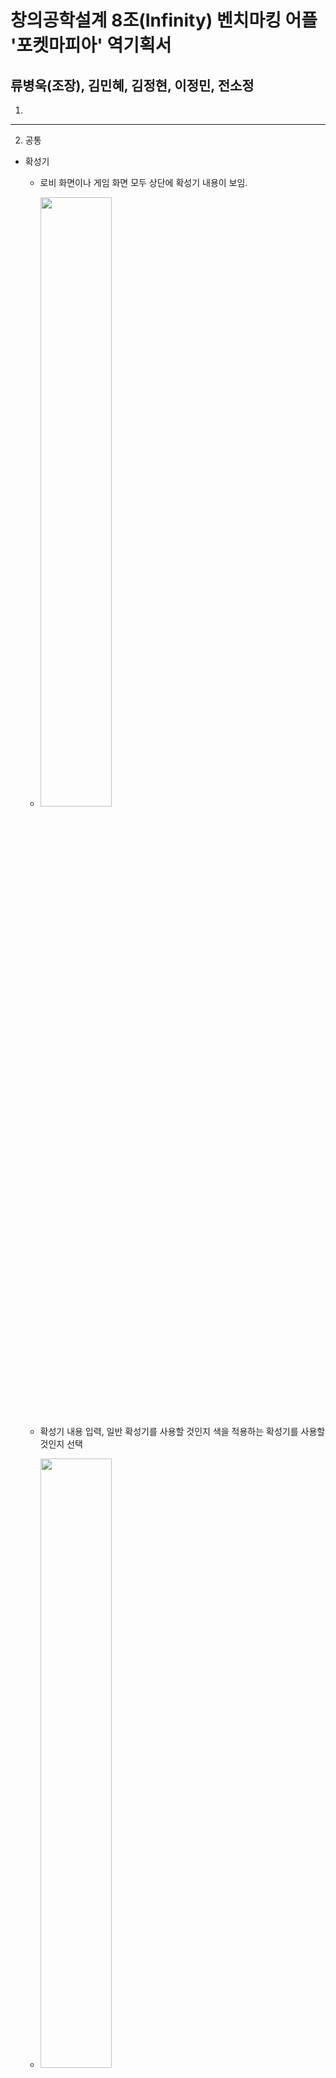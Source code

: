 # 창의공학설계 8조(Infinity) 벤치마킹 어플 '포켓마피아' 역기획서

## 류병욱(조장), 김민혜, 김정현, 이정민, 전소정
1. 

---
2. 공통
  - 확성기
    - 로비 화면이나 게임 화면 모두 상단에 확성기 내용이 보임.    
    - <img src="https://github.com/ByungOok/Infinity/blob/2015580029_hw_2/benchmarking_capture/2.%20common/%ED%99%95%EC%84%B1%EA%B8%B0.jpg?raw=true" width="50%">
     
    - 확성기 내용 입력, 일반 확성기를 사용할 것인지 색을 적용하는 확성기를 사용할 것인지 선택
    - <img src="https://github.com/ByungOok/Infinity/blob/2015580029_hw_2/benchmarking_capture/2.%20common/%ED%99%95%EC%84%B1%EA%B8%B0%EC%9E%85%EB%A0%A5.jpg?raw=true" width="50%">
    
---
3. 로비 화면
  - 정보
    - 내 정보
    - 랭킹
    - 친구
  - 게임
    - 마피아
    - 기타
  - 커뮤니티
    - 카페
      - 포켓마피아 커뮤니티 facebook 화면으로 접속
      - <img src="https://github.com/ByungOok/Infinity/blob/2015580029_hw_2/benchmarking_capture/3.%20lobby%20screen/%ED%8E%98%EC%9D%B4%EC%8A%A4%EB%B6%81%20%EC%A0%91%EC%86%8D.jpg?raw=true" width="50%">
    - 클랜
      - 자신이 속한 클랜 확인
      - <img src="https://github.com/ByungOok/Infinity/blob/2015580029_hw_2/benchmarking_capture/3.%20lobby%20screen/%ED%81%B4%EB%9E%9C.jpg?raw=true" width="50%">      
    
      - 클랜 랭킹 
        - 랭킹 화면으로 연결.
        - <img src="https://github.com/ByungOok/Infinity/blob/2015580029_hw_2/benchmarking_capture/3.%20lobby%20screen/%ED%81%B4%EB%9E%9C%20%EB%9E%AD%ED%82%B9.jpg?raw=true" width="50%">
       
      - 초대 
        - 유저를 클랜으로 초대 
        - <img src="https://github.com/ByungOok/Infinity/blob/2015580029_hw_2/benchmarking_capture/3.%20lobby%20screen/%ED%81%B4%EB%9E%9C%20%EC%B4%88%EB%8C%80.jpg?raw=true" width="50%">
        
      - 설정 
        - 클랜 탈퇴 가능
        - <img src="https://github.com/ByungOok/Infinity/blob/2015580029_hw_2/benchmarking_capture/3.%20lobby%20screen/%ED%81%B4%EB%9E%9C%20%EC%84%A4%EC%A0%95.jpg?raw=true" width="50%">
        
      - 클랜이 없을 경우
        - 클랜 찾아보기 : 포켓마피아 커뮤니티 facebook 화면으로 접속
        - 클랜 만들기 
          - 클랜명을 입력하여 클랜 생성
          - <img src="https://github.com/ByungOok/Infinity/blob/2015580029_hw_2/benchmarking_capture/3.%20lobby%20screen/%ED%81%B4%EB%9E%9C%20%EC%83%9D%EC%84%B1.jpg?raw=true" width="50%">
      - 클랜이 있을 경우
        - :
        - :
    - 광장 
      - 사람들과 만나 채팅 가능
      - <img src="" width="50%">
        - 인게임 상단바
        - 팩토리
          - 미션으로 보상 획득 가능
          - <img src="" width="50%">
        - 이벤트
          - 추천인 이벤트
            - <img src="" width="50%">
          - 출석 체크 이벤트
          - 쿠폰 입력
            - <img src="" width="50%">
    - 포켓팜
      - 내 팜에 입장
      - <img src="" width="50%">
        - 방명록 
          - 내 팜에 방문한 사람들의 방명록 확인
          - <img src="" width="50%">
        - 사진모드
          - 캡처 모드
          - <img src="" width="50%">
        - 다른 팜 구경가기
          - 랜덤 방문, 최고 인기 팜에 구경을 갈 수 있음
          - <img src="" width="50%">
        - 꾸미기
          - <img src="" width="50%">
        - 방 설정
          - 내 팜의 방 이름과 암호 설정 가능
          - <img src="" width="50%">
        - 강퇴하기
          - <img src="" width="50%">
        
  - 상점
    - <img src="https://github.com/ByungOok/Infinity/blob/2015580029_hw_2/benchmarking_capture/3.%20lobby%20screen/%EC%83%81%EC%A0%90-%EC%95%84%EB%B0%94%ED%83%80.jpg?raw=true" width="50%">
    - 무료 루비 획득
      - <img src="https://github.com/ByungOok/Infinity/blob/2015580029_hw_2/benchmarking_capture/3.%20lobby%20screen/%EC%83%81%EC%A0%90-%EB%AC%B4%EB%A3%8C%EB%A3%A8%EB%B9%84%ED%9A%8D%EB%93%9D.jpg?raw=true" width="50%">
      - 광고에 참여하여 루비 획득 가능
      - <img src="https://github.com/ByungOok/Infinity/blob/2015580029_hw_2/benchmarking_capture/3.%20lobby%20screen/%EC%83%81%EC%A0%90-%EB%AC%B4%EB%A3%8C%EB%A3%A8%EB%B9%84%ED%9A%8D%EB%93%9D1.jpg?raw=true" width="50%">
      - <img src="https://github.com/ByungOok/Infinity/blob/2015580029_hw_2/benchmarking_capture/3.%20lobby%20screen/%EC%83%81%EC%A0%90-%EB%AC%B4%EB%A3%8C%EB%A3%A8%EB%B9%84%ED%9A%8D%EB%93%9D2.jpg?raw=true" width="50%">
      - <img src="https://github.com/ByungOok/Infinity/blob/2015580029_hw_2/benchmarking_capture/3.%20lobby%20screen/%EC%83%81%EC%A0%90-%EB%AC%B4%EB%A3%8C%EB%A3%A8%EB%B9%84%ED%9A%8D%EB%93%9D3.jpg?raw=true" width="50%">
      
    - 설정
      - <img src="https://github.com/ByungOok/Infinity/blob/2015580029_hw_2/benchmarking_capture/3.%20lobby%20screen/%EC%83%81%EC%A0%90-%EC%84%A4%EC%A0%95.jpg?raw=true" width="50%">
      - <img src="https://github.com/ByungOok/Infinity/blob/2015580029_hw_2/benchmarking_capture/3.%20lobby%20screen/%EC%83%81%EC%A0%90-%EC%84%A4%EC%A0%95%EC%B0%BD.jpg?raw=true" width="50%">
    - 아바타 
      - 다양한 아바타 구입 가능
      - <img src="https://github.com/ByungOok/Infinity/blob/2015580029_hw_2/benchmarking_capture/3.%20lobby%20screen/%EC%83%81%EC%A0%90-%EC%95%84%EB%B0%94%ED%83%80.jpg?raw=true" width="50%">
      - <img src="https://github.com/ByungOok/Infinity/blob/2015580029_hw_2/benchmarking_capture/3.%20lobby%20screen/%EC%83%81%EC%A0%90-%EC%95%84%EB%B0%94%ED%83%801.jpg?raw=true" width="50%">
      - <img src="https://github.com/ByungOok/Infinity/blob/2015580029_hw_2/benchmarking_capture/3.%20lobby%20screen/%EC%83%81%EC%A0%90-%EC%95%84%EB%B0%94%ED%83%802.jpg?raw=true" width="50%">
      
    - 펫 
      - 펫 구입
      - <img src="https://github.com/ByungOok/Infinity/blob/2015580029_hw_2/benchmarking_capture/3.%20lobby%20screen/%EC%83%81%EC%A0%90-%ED%8E%AB1.jpg?raw=true" width="50%">
      - <img src="https://github.com/ByungOok/Infinity/blob/2015580029_hw_2/benchmarking_capture/3.%20lobby%20screen/%EC%83%81%EC%A0%90-%ED%8E%AB2.jpg?raw=true" width="50%">
    - 이름표
      - 유저 id에 대한 꾸미기 옵션
      - <img src="https://github.com/ByungOok/Infinity/blob/2015580029_hw_2/benchmarking_capture/3.%20lobby%20screen/%EC%83%81%EC%A0%90-%EC%9D%B4%EB%A6%84%ED%91%9C1.jpg?raw=true" width="50%">
      - <img src="https://github.com/ByungOok/Infinity/blob/2015580029_hw_2/benchmarking_capture/3.%20lobby%20screen/%EC%83%81%EC%A0%90-%EC%9D%B4%EB%A6%84%ED%91%9C2.jpg?raw=true" width="50%">
    - 유틸리티
      - 기능을 가진 아이템 구매
      - <img src="https://github.com/ByungOok/Infinity/blob/2015580029_hw_2/benchmarking_capture/3.%20lobby%20screen/%EC%83%81%EC%A0%90-%EC%9C%A0%ED%8B%B8%EB%A6%AC%ED%8B%B01.jpg?raw=true" width="50%">
      - <img src="https://github.com/ByungOok/Infinity/blob/2015580029_hw_2/benchmarking_capture/3.%20lobby%20screen/%EC%83%81%EC%A0%90-%EC%9C%A0%ED%8B%B8%EB%A6%AC%ED%8B%B02.jpg?raw=true" width="50%">
      - <img src="https://github.com/ByungOok/Infinity/blob/2015580029_hw_2/benchmarking_capture/3.%20lobby%20screen/%EC%83%81%EC%A0%90-%EC%9C%A0%ED%8B%B8%EB%A6%AC%ED%8B%B03.jpg?raw=true" width="50%">
      - <img src="https://github.com/ByungOok/Infinity/blob/2015580029_hw_2/benchmarking_capture/3.%20lobby%20screen/%EC%83%81%EC%A0%90-%EC%9C%A0%ED%8B%B8%EB%A6%AC%ED%8B%B04.jpg?raw=true" width="50%">
      - <img src="https://github.com/ByungOok/Infinity/blob/2015580029_hw_2/benchmarking_capture/3.%20lobby%20screen/%EC%83%81%EC%A0%90-%EC%9C%A0%ED%8B%B8%EB%A6%AC%ED%8B%B05.jpg?raw=true" width="50%">
    - 스페셜
      - 현금으로 구매 가능한 패키지
      - <img src="https://github.com/ByungOok/Infinity/blob/2015580029_hw_2/benchmarking_capture/3.%20lobby%20screen/%EC%83%81%EC%A0%90-%EC%8A%A4%ED%8E%98%EC%85%9C1.jpg?raw=true" width="50%">
      - <img src="https://github.com/ByungOok/Infinity/blob/2015580029_hw_2/benchmarking_capture/3.%20lobby%20screen/%EC%83%81%EC%A0%90-%EC%8A%A4%ED%8E%98%EC%85%9C2.jpg?raw=true" width="50%">
    
  - 업적
    - 특정 조건 만족 시 보상 지급
    - 일일 미션
      - 매일 초기화되는 일일 미션
      - <img src="https://github.com/ByungOok/Infinity/blob/2015580029_hw_2/benchmarking_capture/3.%20lobby%20screen/%EC%97%85%EC%A0%81-%EC%9D%BC%EC%9D%BC%EB%AF%B8%EC%85%98.jpg?raw=true" width="50%">
    - 업적
      - 누적 플레이에 대한 업적 미션
      - <img src="https://github.com/ByungOok/Infinity/blob/2015580029_hw_2/benchmarking_capture/3.%20lobby%20screen/%EC%97%85%EC%A0%81-%EC%97%85%EC%A0%81.jpg?raw=true" width="50%">
    - 포켓팜
      - 포켓팜 업적 미션
      - <img src="https://github.com/ByungOok/Infinity/blob/2015580029_hw_2/benchmarking_capture/3.%20lobby%20screen/%EC%97%85%EC%A0%81-%ED%8F%AC%EC%BC%93%ED%8C%9C.jpg?raw=true" width="50%">
      
  - 캐릭터
    - 캐릭터의 정보 표시
    - <img src="https://github.com/ByungOok/Infinity/blob/2015580029_hw_2/benchmarking_capture/3.%20lobby%20screen/%EC%BA%90%EB%A6%AD%ED%84%B0.jpg?raw=true" width="50%">
      - 상세 전적
        - 쉬움
        - <img src="https://github.com/ByungOok/Infinity/blob/2015580029_hw_2/benchmarking_capture/3.%20lobby%20screen/%EC%BA%90%EB%A6%AD%ED%84%B0-%EC%A0%84%EC%A0%81-%EC%89%AC%EC%9B%80.jpg?raw=true" width="50%">
        - 모든 직업
        - <img src="https://github.com/ByungOok/Infinity/blob/2015580029_hw_2/benchmarking_capture/3.%20lobby%20screen/%EC%BA%90%EB%A6%AD%ED%84%B0-%EC%A0%84%EC%A0%81-%EB%AA%A8%EB%93%A0%EC%A7%81%EC%97%85.jpg?raw=true" width="50%">
        - 랭크 게임
        - <img src="https://github.com/ByungOok/Infinity/blob/2015580029_hw_2/benchmarking_capture/3.%20lobby%20screen/%EC%BA%90%EB%A6%AD%ED%84%B0-%EC%A0%84%EC%A0%81-%EB%9E%AD%ED%81%AC.jpg?raw=true" width="50%">
      - 따라가기 
        - 자신일 경우 오류
        - <img src="https://github.com/ByungOok/Infinity/blob/2015580029_hw_2/benchmarking_capture/3.%20lobby%20screen/%EC%98%A4%EB%A5%98%EB%A9%94%EC%84%B8%EC%A7%80.jpg?raw=true" width="50%">
      - 자기소개 입력
        - <img src="https://github.com/ByungOok/Infinity/blob/2015580029_hw_2/benchmarking_capture/3.%20lobby%20screen/%EC%BA%90%EB%A6%AD%ED%84%B0-%EC%9E%90%EA%B8%B0%EC%86%8C%EA%B0%9C.jpg?raw=true" width="50%">
      - 포켓팜 방문
        - 포켓팜으로 연결
        
  - 상단 바
    - <img src="https://github.com/ByungOok/Infinity/blob/2015580029_hw_2/benchmarking_capture/3.%20lobby%20screen/%EC%83%81%EB%8B%A8%EB%B0%94.jpg?raw=true" width="50%">
    - 게임머니 
      - 현재 소지 게임머니 안내
      - <img src="https://github.com/ByungOok/Infinity/blob/2015580029_hw_2/benchmarking_capture/3.%20lobby%20screen/%EC%83%81%EB%8B%A8%EB%B0%94-%EC%BD%94%EC%9D%B8.jpg?raw=true" width="50%">
      - 코인 상점 
        - <img src="https://github.com/ByungOok/Infinity/blob/2015580029_hw_2/benchmarking_capture/3.%20lobby%20screen/%EC%83%81%EB%8B%A8%EB%B0%94-%EC%BD%94%EC%9D%B8%EC%83%81%EC%A0%90%EB%B2%84%ED%8A%BC.jpg?raw=true" width="50%">
        - 루비로 코인 구입 가능
        - 루비 코인 가격 url 넣어야함~~~~~~~~~~~~~~~~~~~~~~~~~~
        - <img src="https://github.com/ByungOok/Infinity/blob/2015580029_hw_2/benchmarking_capture/3.%20lobby%20screen/%EC%83%81%EB%8B%A8%EB%B0%94-%EC%BD%94%EC%9D%B8%EC%83%81%EC%A0%90.jpg?raw=true" width="50%">
        - <img src="https://github.com/ByungOok/Infinity/blob/2015580029_hw_2/benchmarking_capture/3.%20lobby%20screen/%EC%83%81%EB%8B%A8%EB%B0%94-%EC%BD%94%EC%9D%B8%EA%B5%AC%EC%9E%85%ED%99%95%EC%9D%B8.jpg?raw=true" width="50%">
        
    - 루비 
      - 현재 소지 루비 안내
      - <img src="https://github.com/ByungOok/Infinity/blob/2015580029_hw_2/benchmarking_capture/3.%20lobby%20screen/%EC%83%81%EB%8B%A8%EB%B0%94-%EB%A3%A8%EB%B9%84.jpg?raw=true" width="50%">
      - 루비 상점 
        - <img src="https://github.com/ByungOok/Infinity/blob/2015580029_hw_2/benchmarking_capture/3.%20lobby%20screen/%EC%83%81%EB%8B%A8%EB%B0%94-%EB%A3%A8%EB%B9%84%EC%83%81%EC%A0%90%EB%B2%84%ED%8A%BC.jpg?raw=true" width="50%">
        - 현금으로 루비 구입 가능
        - 루비 현금 가격 url 넣어야함~~~~~~~~~~~~~~~~~~~~~~~~~~
        - <img src="https://github.com/ByungOok/Infinity/blob/2015580029_hw_2/benchmarking_capture/3.%20lobby%20screen/%EC%83%81%EB%8B%A8%EB%B0%94-%EB%A3%A8%EB%B9%84%EC%83%81%EC%A0%90.jpg?raw=true" width="50%">
        - <img src="https://github.com/ByungOok/Infinity/blob/2015580029_hw_2/benchmarking_capture/3.%20lobby%20screen/%EC%83%81%EB%8B%A8%EB%B0%94-%EB%A3%A8%EB%B9%84%EA%B5%AC%EC%9E%85%ED%99%95%EC%9D%B8.jpg?raw=true" width="50%">
        - 루비 선물
        - <img src="https://github.com/ByungOok/Infinity/blob/2015580029_hw_2/benchmarking_capture/3.%20lobby%20screen/%EC%83%81%EB%8B%A8%EB%B0%94-%EB%A3%A8%EB%B9%84%EC%84%A0%EB%AC%BC.jpg?raw=true" width="50%">
        
    - 친구
      - <img src="https://github.com/ByungOok/Infinity/blob/2015580029_hw_2/benchmarking_capture/3.%20lobby%20screen/%EC%83%81%EB%8B%A8%EB%B0%94-%EC%B9%9C%EA%B5%AC.jpg?raw=true" width="50%">
      - 따라가기 허용 버튼 
        - 다른 유저가 나와 같은 방에 입장할 수 있도록 허용
        - <img src="https://github.com/ByungOok/Infinity/blob/2015580029_hw_2/benchmarking_capture/3.%20lobby%20screen/%EC%B9%9C%EA%B5%AC-%EB%94%B0%EB%9D%BC%EA%B0%80%EA%B8%B0%ED%97%88%EC%9A%A9.jpg?raw=true" width="30%">
      - 친구 목록 
        - 친구를 맺은 유저 아이디, 최근 접속 일자, 쪽지, 따라가기, 친구 삭제
        - <img src="https://github.com/ByungOok/Infinity/blob/2015580029_hw_2/benchmarking_capture/3.%20lobby%20screen/%EC%B9%9C%EA%B5%AC.jpg?raw=true" width="50%">          

          - 쪽지      
            - 내용을 입력하여 쪽지 보내기     
            - <img src="https://github.com/ByungOok/Infinity/blob/2015580029_hw_2/benchmarking_capture/3.%20lobby%20screen/%EC%B9%9C%EA%B5%AC-%EC%AA%BD%EC%A7%80.jpg?raw=true" width="50%">   
            - <img src="https://github.com/ByungOok/Infinity/blob/2015580029_hw_2/benchmarking_capture/3.%20lobby%20screen/%EC%B9%9C%EA%B5%AC-%EC%AA%BD%EC%A7%80%EB%B3%B4%EB%82%B4%EA%B8%B0.jpg?raw=true" width="50%">    

          - 따라가기 
            - <img src="https://github.com/ByungOok/Infinity/blob/2015580029_hw_2/benchmarking_capture/3.%20lobby%20screen/%EC%B9%9C%EA%B5%AC-%EB%94%B0%EB%9D%BC%EA%B0%80%EA%B8%B0.jpg?raw=true" width="50%">
            - 친구 유저가 접속 시 같은 방으로 입장
            - 친구 유저가 비접속 시 
              - 푸시를 보냄
              - <img src="https://github.com/ByungOok/Infinity/blob/2015580029_hw_2/benchmarking_capture/3.%20lobby%20screen/%EC%B9%9C%EA%B5%AC%EB%94%B0%EB%9D%BC%EA%B0%80%EA%B8%B0-%EB%B9%84%EC%A0%91%EC%86%8D%ED%91%B8%EC%8B%9C.jpg?raw=true" width="50%">
              - 푸시를 받은 친구 유저는 알림을 받음
              - <img src="https://github.com/ByungOok/Infinity/blob/2015580029_hw_2/benchmarking_capture/3.%20lobby%20screen/%EC%B9%9C%EA%B5%AC%EB%94%B0%EB%9D%BC%EA%B0%80%EA%B8%B0-%EB%B9%84%EC%A0%91%EC%86%8D%ED%91%B8%EC%8B%9C%EC%95%8C%EB%A6%BC.jpg?raw=true" width="50%">

          - 삭제
            - <img src="https://github.com/ByungOok/Infinity/blob/2015580029_hw_2/benchmarking_capture/3.%20lobby%20screen/%EC%B9%9C%EA%B5%AC-%EC%82%AD%EC%A0%9C.jpg?raw=true" width="50%">
            - <img src="https://github.com/ByungOok/Infinity/blob/2015580029_hw_2/benchmarking_capture/3.%20lobby%20screen/%EC%B9%9C%EA%B5%AC-%EC%82%AD%EC%A0%9C%ED%99%95%EC%9D%B8.jpg?raw=true" width="50%">
      - 신청 목록
        - 친구를 신청한 유저 목록
        - <img src="https://github.com/ByungOok/Infinity/blob/2015580029_hw_2/benchmarking_capture/3.%20lobby%20screen/%EC%B9%9C%EA%B5%AC-%EC%8B%A0%EC%B2%AD%EB%AA%A9%EB%A1%9D.jpg?raw=true" width="50%">
      - 친구 추가 
        - 닉네임으로 다른 유저 검색, 최근 같이한 플레이어 목록
        - <img src="https://github.com/ByungOok/Infinity/blob/2015580029_hw_2/benchmarking_capture/3.%20lobby%20screen/%EC%B9%9C%EA%B5%AC-%EC%B9%9C%EA%B5%AC%EC%B6%94%EA%B0%80.jpg?raw=true" width="50%">
      - 우편함 
        - 다른 유저가 보낸 쪽지의 내용과 시간 확인 가능
        - <img src="https://github.com/ByungOok/Infinity/blob/2015580029_hw_2/benchmarking_capture/3.%20lobby%20screen/%EC%B9%9C%EA%B5%AC-%EC%9A%B0%ED%8E%B8%ED%95%A8.jpg?raw=true" width="50%">

    - 설정
      - <img src="https://github.com/ByungOok/Infinity/blob/2015580029_hw_2/benchmarking_capture/3.%20lobby%20screen/%EC%83%81%EB%8B%A8%EB%B0%94-%EC%84%A4%EC%A0%95.jpg?raw=true" width="50%">
      - <img src="https://github.com/ByungOok/Infinity/blob/2015580029_hw_2/benchmarking_capture/3.%20lobby%20screen/%EC%84%A4%EC%A0%95.jpg?raw=true" width="50%">
      - 소리 
        - BGM, FX, MIC 음량 설정
        - <img src="https://github.com/ByungOok/Infinity/blob/2015580029_hw_2/benchmarking_capture/3.%20lobby%20screen/%EC%86%8C%EB%A6%AC%EC%84%A4%EC%A0%95.jpg?raw=true" width="50%">
      - 진동 
        - 진동 여부 선택
        - <img src="https://github.com/ByungOok/Infinity/blob/2015580029_hw_2/benchmarking_capture/3.%20lobby%20screen/%EC%A7%84%EB%8F%99%EC%84%A4%EC%A0%95.jpg?raw=true" width="50%">
      - 서버
        - 한국 서버, 한국 서버 2, 일본 서버 선택
        - <img src="https://github.com/ByungOok/Infinity/blob/2015580029_hw_2/benchmarking_capture/3.%20lobby%20screen/%EC%84%9C%EB%B2%84%EC%84%A0%ED%83%9D.jpg?raw=true" width="50%">
      - 언어 
        - 영어, 한국어, 일본어 선택
        - <img src="https://github.com/ByungOok/Infinity/blob/2015580029_hw_2/benchmarking_capture/3.%20lobby%20screen/%EC%96%B8%EC%96%B4%EC%84%A0%ED%83%9D.jpg?raw=true" width="50%">
      - 게임 도움말 
        - 게임 소개 만화 표시
        - <img src="https://github.com/ByungOok/Infinity/blob/2015580029_hw_2/benchmarking_capture/3.%20lobby%20screen/%EA%B2%8C%EC%9E%84%EB%8F%84%EC%9B%80%EB%A7%90%20(1).jpg?raw=true" width="33%"><img src="https://github.com/ByungOok/Infinity/blob/2015580029_hw_2/benchmarking_capture/3.%20lobby%20screen/%EA%B2%8C%EC%9E%84%EB%8F%84%EC%9B%80%EB%A7%90%20(2).jpg?raw=true" width="33%"><img src="https://github.com/ByungOok/Infinity/blob/2015580029_hw_2/benchmarking_capture/3.%20lobby%20screen/%EA%B2%8C%EC%9E%84%EB%8F%84%EC%9B%80%EB%A7%90%20(3).jpg?raw=true" width="33%"><img src="https://github.com/ByungOok/Infinity/blob/2015580029_hw_2/benchmarking_capture/3.%20lobby%20screen/%EA%B2%8C%EC%9E%84%EB%8F%84%EC%9B%80%EB%A7%90%20(4).jpg?raw=true" width="33%"><img src="https://github.com/ByungOok/Infinity/blob/2015580029_hw_2/benchmarking_capture/3.%20lobby%20screen/%EA%B2%8C%EC%9E%84%EB%8F%84%EC%9B%80%EB%A7%90%20(5).jpg?raw=true" width="33%"><img src="https://github.com/ByungOok/Infinity/blob/2015580029_hw_2/benchmarking_capture/3.%20lobby%20screen/%EA%B2%8C%EC%9E%84%EB%8F%84%EC%9B%80%EB%A7%90%20(6).jpg?raw=true" width="33%"><img src="https://github.com/ByungOok/Infinity/blob/2015580029_hw_2/benchmarking_capture/3.%20lobby%20screen/%EA%B2%8C%EC%9E%84%EB%8F%84%EC%9B%80%EB%A7%90%20(7).jpg?raw=true" width="33%">
      - 직업 도움말
        - 쉬움
          - 마피아, 시민, 의사, 경찰, 스파이, 군인
          - <img src="https://github.com/ByungOok/Infinity/blob/2015580029_hw_2/benchmarking_capture/3.%20lobby%20screen/%EC%A7%81%EC%97%85%EB%8F%84%EC%9B%80%EB%A7%90-%EC%89%AC%EC%9B%80.jpg?raw=true" width="50%">
        - 어려움
          - 마피아, 시민, 의사, 경찰, 스파이, 군인, 커플, 영매, 기자, 건달, 정치인, 기생, 늑대인간, 괴도, 테러리스트, 무당
          - <img src="https://github.com/ByungOok/Infinity/blob/2015580029_hw_2/benchmarking_capture/3.%20lobby%20screen/%EC%A7%81%EC%97%85%EB%8F%84%EC%9B%80%EB%A7%90-%EB%AA%A8%EB%93%A0%EC%A7%81%EC%97%85.jpg?raw=true" width="50%"> 
        - 직업 설명
          - 마피아
            - <img src="https://github.com/ByungOok/Infinity/blob/2015580029_hw_2/benchmarking_capture/3.%20lobby%20screen/%EC%A7%81%EC%97%85-%EB%A7%88%ED%94%BC%EC%95%84.jpg?raw=true" width="50%">
          - 시민
            - <img src="https://github.com/ByungOok/Infinity/blob/2015580029_hw_2/benchmarking_capture/3.%20lobby%20screen/%EC%A7%81%EC%97%85-%EC%8B%9C%EB%AF%BC.jpg?raw=true" width="50%">
          - 의사
            - <img src="https://github.com/ByungOok/Infinity/blob/2015580029_hw_2/benchmarking_capture/3.%20lobby%20screen/%EC%A7%81%EC%97%85-%EC%9D%98%EC%82%AC.jpg?raw=true" width="50%">
          - 경찰
            - <img src="https://github.com/ByungOok/Infinity/blob/2015580029_hw_2/benchmarking_capture/3.%20lobby%20screen/%EC%A7%81%EC%97%85-%EA%B2%BD%EC%B0%B0.jpg?raw=true" width="50%">
          - 스파이
            - <img src="https://github.com/ByungOok/Infinity/blob/2015580029_hw_2/benchmarking_capture/3.%20lobby%20screen/%EC%A7%81%EC%97%85-%EC%8A%A4%ED%8C%8C%EC%9D%B4.jpg?raw=true" width="50%">
          - 군인
            - <img src="https://github.com/ByungOok/Infinity/blob/2015580029_hw_2/benchmarking_capture/3.%20lobby%20screen/%EC%A7%81%EC%97%85-%EA%B5%B0%EC%9D%B8.jpg?raw=true" width="50%">
          - 연인
            - <img src="https://github.com/ByungOok/Infinity/blob/2015580029_hw_2/benchmarking_capture/3.%20lobby%20screen/%EC%A7%81%EC%97%85-%EC%97%B0%EC%9D%B8.jpg?raw=true" width="50%">
          - 영매
            - <img src="https://github.com/ByungOok/Infinity/blob/2015580029_hw_2/benchmarking_capture/3.%20lobby%20screen/%EC%A7%81%EC%97%85-%EC%98%81%EB%A7%A4.jpg?raw=true" width="50%">
          - 기자
            - <img src="https://github.com/ByungOok/Infinity/blob/2015580029_hw_2/benchmarking_capture/3.%20lobby%20screen/%EC%A7%81%EC%97%85-%EA%B8%B0%EC%9E%90.jpg?raw=true" width="50%">
          - 건달
            - <img src="https://github.com/ByungOok/Infinity/blob/2015580029_hw_2/benchmarking_capture/3.%20lobby%20screen/%EC%A7%81%EC%97%85-%EA%B1%B4%EB%8B%AC.jpg?raw=true" width="50%">
          - 정치인
            - <img src="https://github.com/ByungOok/Infinity/blob/2015580029_hw_2/benchmarking_capture/3.%20lobby%20screen/%EC%A7%81%EC%97%85-%EC%A0%95%EC%B9%98%EC%9D%B8.jpg?raw=true" width="50%">
          - 기생
            - <img src="https://github.com/ByungOok/Infinity/blob/2015580029_hw_2/benchmarking_capture/3.%20lobby%20screen/%EC%A7%81%EC%97%85-%EA%B8%B0%EC%83%9D.jpg?raw=true" width="50%">
          - 늑대인간
            - <img src="https://github.com/ByungOok/Infinity/blob/2015580029_hw_2/benchmarking_capture/3.%20lobby%20screen/%EC%A7%81%EC%97%85-%EB%8A%91%EB%8C%80%EC%9D%B8%EA%B0%84.jpg?raw=true" width="50%">
          - 괴도
            - <img src="https://github.com/ByungOok/Infinity/blob/2015580029_hw_2/benchmarking_capture/3.%20lobby%20screen/%EC%A7%81%EC%97%85-%EA%B4%B4%EB%8F%84.jpg?raw=true" width="50%">
          - 테러리스트
            - <img src="https://github.com/ByungOok/Infinity/blob/2015580029_hw_2/benchmarking_capture/3.%20lobby%20screen/%EC%A7%81%EC%97%85-%ED%85%8C%EB%9F%AC%EB%A6%AC%EC%8A%A4%ED%8A%B8.jpg?raw=true" width="50%">
          - 무당
            - <img src="https://github.com/ByungOok/Infinity/blob/2015580029_hw_2/benchmarking_capture/3.%20lobby%20screen/%EC%A7%81%EC%97%85-%EB%AC%B4%EB%8B%B9.jpg?raw=true" width="50%">
      - 튜토리얼 
        - 튜토리얼 실행
        - <img src="https://github.com/ByungOok/Infinity/blob/2015580029_hw_2/benchmarking_capture/3.%20lobby%20screen/%ED%8A%9C%ED%86%A0%EB%A6%AC%EC%96%BC.jpg?raw=true" width="50%">
      - 리플레이 
        - 최근 플레이한 게임 목록과 각 게임의 채팅 내용을 보여줌.
        - <img src="https://github.com/ByungOok/Infinity/blob/2015580029_hw_2/benchmarking_capture/3.%20lobby%20screen/%EB%A6%AC%ED%94%8C%EB%A0%88%EC%9D%B4.jpg?raw=true" width="50%">
      - 문의하기 
        - 포켓마피아 제작사 supercat으로 메일 보내기
        - <img src="https://github.com/ByungOok/Infinity/blob/2015580029_hw_2/benchmarking_capture/3.%20lobby%20screen/%EB%AC%B8%EC%9D%98%ED%95%98%EA%B8%B0.jpg?raw=true" width="50%">
      - 로그아웃
        - 로그아웃되어 로딩화면으로 이동
---
4. 인 게임 화면
  - 조작
    - 콘솔
  - 게임 모드
    - 마피아(쉬움)
    - 마피아(전체 직업)
    - 포켓 마이크(노래방)
    - 채팅

